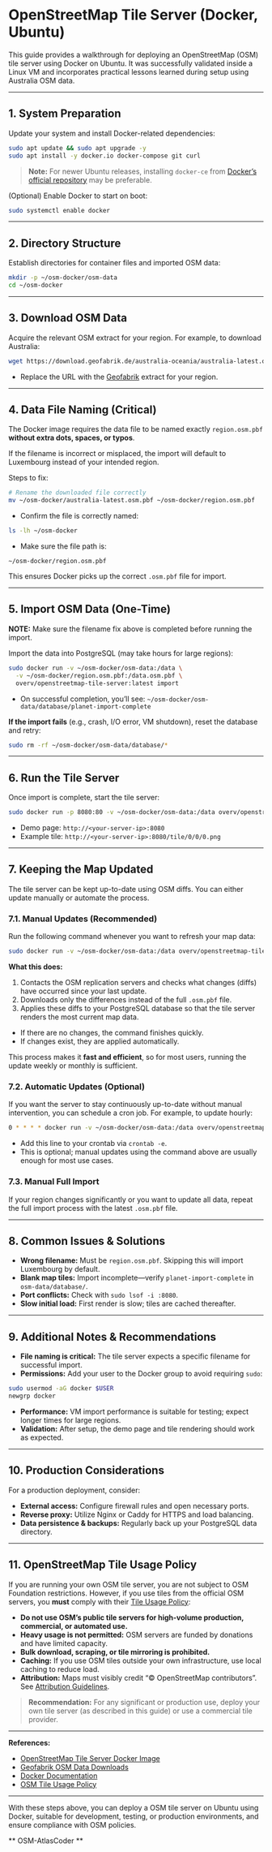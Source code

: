 # OpenStreetMap Tile Server (Docker, Ubuntu)

This guide provides a walkthrough for deploying an OpenStreetMap (OSM) tile server using Docker on Ubuntu. It was successfully validated inside a Linux VM and incorporates practical lessons learned during setup using Australia OSM data.

---

## 1. System Preparation

Update your system and install Docker-related dependencies:

```bash
sudo apt update && sudo apt upgrade -y
sudo apt install -y docker.io docker-compose git curl
```

> **Note:** For newer Ubuntu releases, installing `docker-ce` from [Docker’s official repository](https://docs.docker.com/engine/install/ubuntu/) may be preferable.

(Optional) Enable Docker to start on boot:

```bash
sudo systemctl enable docker
```

---

## 2. Directory Structure

Establish directories for container files and imported OSM data:

```bash
mkdir -p ~/osm-docker/osm-data
cd ~/osm-docker
```

---

## 3. Download OSM Data

Acquire the relevant OSM extract for your region. For example, to download Australia:

```bash
wget https://download.geofabrik.de/australia-oceania/australia-latest.osm.pbf -O ~/osm-docker/australia-latest.osm.pbf
```

* Replace the URL with the [Geofabrik](https://download.geofabrik.de/) extract for your region.

---

## 4. Data File Naming (Critical)

The Docker image requires the data file to be named exactly `region.osm.pbf` **without extra dots, spaces, or typos**.

If the filename is incorrect or misplaced, the import will default to Luxembourg instead of your intended region.

Steps to fix:

```bash
# Rename the downloaded file correctly
mv ~/osm-docker/australia-latest.osm.pbf ~/osm-docker/region.osm.pbf
```

* Confirm the file is correctly named:

```bash
ls -lh ~/osm-docker
```

* Make sure the file path is:

```
~/osm-docker/region.osm.pbf
```

This ensures Docker picks up the correct `.osm.pbf` file for import.

---

## 5. Import OSM Data (One-Time)

**NOTE:** Make sure the filename fix above is completed before running the import.

Import the data into PostgreSQL (may take hours for large regions):

```bash
sudo docker run -v ~/osm-docker/osm-data:/data \
  -v ~/osm-docker/region.osm.pbf:/data.osm.pbf \
  overv/openstreetmap-tile-server:latest import
```

* On successful completion, you’ll see:
  `~/osm-docker/osm-data/database/planet-import-complete`

**If the import fails** (e.g., crash, I/O error, VM shutdown), reset the database and retry:

```bash
sudo rm -rf ~/osm-docker/osm-data/database/*
```

---

## 6. Run the Tile Server

Once import is complete, start the tile server:

```bash
sudo docker run -p 8080:80 -v ~/osm-docker/osm-data:/data overv/openstreetmap-tile-server:latest run
```

* Demo page: `http://<your-server-ip>:8080`
* Example tile: `http://<your-server-ip>:8080/tile/0/0/0.png`

---

## 7. Keeping the Map Updated

The tile server can be kept up-to-date using OSM diffs. You can either update manually or automate the process.

### 7.1. Manual Updates (Recommended)

Run the following command whenever you want to refresh your map data:

```bash
sudo docker run -v ~/osm-docker/osm-data:/data overv/openstreetmap-tile-server:latest update
```

**What this does:**

1. Contacts the OSM replication servers and checks what changes (diffs) have occurred since your last update.
2. Downloads only the differences instead of the full `.osm.pbf` file.
3. Applies these diffs to your PostgreSQL database so that the tile server renders the most current map data.

* If there are no changes, the command finishes quickly.
* If changes exist, they are applied automatically.

This process makes it **fast and efficient**, so for most users, running the update weekly or monthly is sufficient.

### 7.2. Automatic Updates (Optional)

If you want the server to stay continuously up-to-date without manual intervention, you can schedule a cron job. For example, to update hourly:

```bash
0 * * * * docker run -v ~/osm-docker/osm-data:/data overv/openstreetmap-tile-server:latest update
```

* Add this line to your crontab via `crontab -e`.
* This is optional; manual updates using the command above are usually enough for most use cases.

### 7.3. Manual Full Import

If your region changes significantly or you want to update all data, repeat the full import process with the latest `.osm.pbf` file.

---

## 8. Common Issues & Solutions

* **Wrong filename:** Must be `region.osm.pbf`. Skipping this will import Luxembourg by default.
* **Blank map tiles:** Import incomplete—verify `planet-import-complete` in `osm-data/database/`.
* **Port conflicts:** Check with `sudo lsof -i :8080`.
* **Slow initial load:** First render is slow; tiles are cached thereafter.

---

## 9. Additional Notes & Recommendations

* **File naming is critical:** The tile server expects a specific filename for successful import.
* **Permissions:** Add your user to the Docker group to avoid requiring `sudo`:

```bash
sudo usermod -aG docker $USER
newgrp docker
```

* **Performance:** VM import performance is suitable for testing; expect longer times for large regions.
* **Validation:** After setup, the demo page and tile rendering should work as expected.

---

## 10. Production Considerations

For a production deployment, consider:

* **External access:** Configure firewall rules and open necessary ports.
* **Reverse proxy:** Utilize Nginx or Caddy for HTTPS and load balancing.
* **Data persistence & backups:** Regularly back up your PostgreSQL data directory.

---

## 11. OpenStreetMap Tile Usage Policy

If you are running your own OSM tile server, you are not subject to OSM Foundation restrictions. However, if you use tiles from the official OSM servers, you **must** comply with their [Tile Usage Policy](https://operations.osmfoundation.org/policies/tiles/):

* **Do not use OSM’s public tile servers for high-volume production, commercial, or automated use.**
* **Heavy usage is not permitted:** OSM servers are funded by donations and have limited capacity.
* **Bulk download, scraping, or tile mirroring is prohibited.**
* **Caching:** If you use OSM tiles outside your own infrastructure, use local caching to reduce load.
* **Attribution:** Maps must visibly credit “© OpenStreetMap contributors”. See [Attribution Guidelines](https://www.openstreetmap.org/copyright).

> **Recommendation:** For any significant or production use, deploy your own tile server (as described in this guide) or use a commercial tile provider.

---

**References:**

* [OpenStreetMap Tile Server Docker Image](https://github.com/Overv/openstreetmap-tile-server)
* [Geofabrik OSM Data Downloads](https://download.geofabrik.de/)
* [Docker Documentation](https://docs.docker.com/)
* [OSM Tile Usage Policy](https://operations.osmfoundation.org/policies/tiles/)

---

With these steps above, you can deploy a OSM tile server on Ubuntu using Docker, suitable for development, testing, or production environments, and ensure compliance with OSM policies.

** OSM-AtlasCoder **

